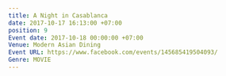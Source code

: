 ```yaml
---
title: A Night in Casablanca
date: 2017-10-17 16:13:00 +07:00
position: 9
Event date: 2017-10-18 00:00:00 +07:00
Venue: Modern Asian Dining
Event URL: https://www.facebook.com/events/145685419504093/
Genre: MOVIE
---
```


